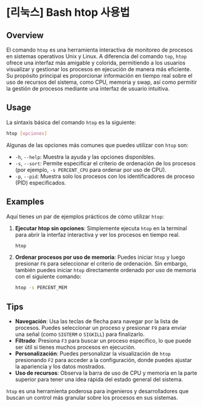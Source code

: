 # [리눅스] Bash htop 사용법

## Overview
El comando `htop` es una herramienta interactiva de monitoreo de procesos en sistemas operativos Unix y Linux. A diferencia del comando `top`, `htop` ofrece una interfaz más amigable y colorida, permitiendo a los usuarios visualizar y gestionar los procesos en ejecución de manera más eficiente. Su propósito principal es proporcionar información en tiempo real sobre el uso de recursos del sistema, como CPU, memoria y swap, así como permitir la gestión de procesos mediante una interfaz de usuario intuitiva.

## Usage
La sintaxis básica del comando `htop` es la siguiente:

```bash
htop [opciones]
```

Algunas de las opciones más comunes que puedes utilizar con `htop` son:

- `-h`, `--help`: Muestra la ayuda y las opciones disponibles.
- `-s`, `--sort`: Permite especificar el criterio de ordenación de los procesos (por ejemplo, `-s PERCENT_CPU` para ordenar por uso de CPU).
- `-p`, `--pid`: Muestra solo los procesos con los identificadores de proceso (PID) especificados.

## Examples
Aquí tienes un par de ejemplos prácticos de cómo utilizar `htop`:

1. **Ejecutar htop sin opciones**:
   Simplemente ejecuta `htop` en la terminal para abrir la interfaz interactiva y ver los procesos en tiempo real.

   ```bash
   htop
   ```

2. **Ordenar procesos por uso de memoria**:
   Puedes iniciar `htop` y luego presionar `F6` para seleccionar el criterio de ordenación. Sin embargo, también puedes iniciar `htop` directamente ordenado por uso de memoria con el siguiente comando:

   ```bash
   htop -s PERCENT_MEM
   ```

## Tips
- **Navegación**: Usa las teclas de flecha para navegar por la lista de procesos. Puedes seleccionar un proceso y presionar `F9` para enviar una señal (como `SIGTERM` o `SIGKILL`) para finalizarlo.
- **Filtrado**: Presiona `F3` para buscar un proceso específico, lo que puede ser útil si tienes muchos procesos en ejecución.
- **Personalización**: Puedes personalizar la visualización de `htop` presionando `F2` para acceder a la configuración, donde puedes ajustar la apariencia y los datos mostrados.
- **Uso de recursos**: Observa la barra de uso de CPU y memoria en la parte superior para tener una idea rápida del estado general del sistema.

`htop` es una herramienta poderosa para ingenieros y desarrolladores que buscan un control más granular sobre los procesos en sus sistemas.